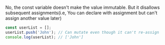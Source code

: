 
  No, the const variable doesn't make the value immutable. But it disallows subsequent assignments(i.e, You can declare with assignment but can't assign another value later)

  ```javascript
  const userList = [];
  userList.push('John'); // Can mutate even though it can't re-assign
  console.log(userList); // ['John']
  ```
